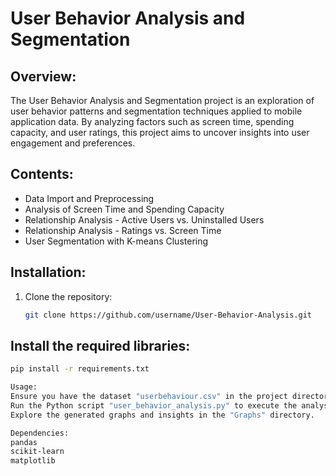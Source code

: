 # User Behavior Analysis and Segmentation

## Overview:

The User Behavior Analysis and Segmentation project is an exploration of user behavior patterns and segmentation techniques applied to mobile application data. By analyzing factors such as screen time, spending capacity, and user ratings, this project aims to uncover insights into user engagement and preferences.

## Contents:

- Data Import and Preprocessing
- Analysis of Screen Time and Spending Capacity
- Relationship Analysis - Active Users vs. Uninstalled Users
- Relationship Analysis - Ratings vs. Screen Time
- User Segmentation with K-means Clustering

## Installation:

1. Clone the repository:
   ```bash
   git clone https://github.com/username/User-Behavior-Analysis.git
## Install the required libraries:
```bash
pip install -r requirements.txt

Usage:
Ensure you have the dataset "userbehaviour.csv" in the project directory.
Run the Python script "user_behavior_analysis.py" to execute the analysis.
Explore the generated graphs and insights in the "Graphs" directory.

Dependencies:
pandas
scikit-learn
matplotlib

